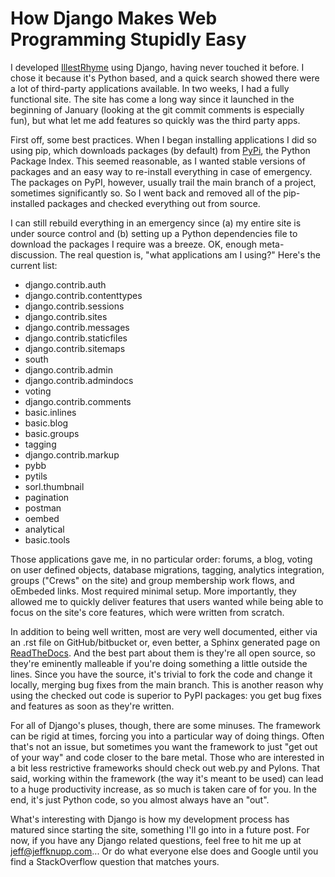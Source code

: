 # How Django Makes Web Programming Stupidly Easy

I developed [IllestRhyme](http://www.illestrhyme.com) using Django, having never touched it before. I chose it because it's Python based, and a quick search showed there were a lot of third-party applications available. In two weeks, I had a fully functional site. The site has come a long way since it launched in the beginning of January (looking at the git commit comments is especially fun), but what let me add features so quickly was the third party apps.

<!--more-->
First off, some best practices. When I began installing applications I did so using pip, which downloads packages (by default) from [PyPi](http://pypi.python.org), the Python Package Index. This seemed reasonable, as I wanted stable versions of packages and an easy way to re-install everything in case of emergency. The packages on PyPI, however, usually trail the main branch of a project, sometimes significantly so. So I went back and removed all of the pip-installed packages and checked everything out from source. 

I can still rebuild everything in an emergency since (a) my entire site is under source control and (b) setting up a Python dependencies file to download the packages I require was a breeze. OK, enough meta-discussion. The real question is, "what applications am I using?" Here's the current list:

* django.contrib.auth
* django.contrib.contenttypes
* django.contrib.sessions
* django.contrib.sites
* django.contrib.messages
* django.contrib.staticfiles
* django.contrib.sitemaps
* south
* django.contrib.admin
* django.contrib.admindocs
* voting
* django.contrib.comments
* basic.inlines
* basic.blog
* basic.groups
* tagging
* django.contrib.markup
* pybb
* pytils
* sorl.thumbnail
* pagination
* postman
* oembed
* analytical
* basic.tools

Those applications gave me, in no particular order: forums, a blog, voting on user defined objects, database migrations, tagging, analytics integration, groups ("Crews" on the site) and group membership work flows, and oEmbeded links. Most required minimal setup. More importantly, they allowed me to quickly deliver features that users wanted while being able to focus on the site's core features, which were written from scratch.

In addition to being well written, most are very well documented, either via an .rst file on GitHub/bitbucket or, even better, a Sphinx generated page on [ReadTheDocs](http://www.readthedocs.org). And the best part about them is they're all open source, so they're eminently malleable if you're doing something a little outside the lines. Since you have the source, it's trivial to fork the code and change it locally, merging bug fixes from the main branch. This is another reason why using the checked out code is superior to PyPI packages: you get bug fixes and features as soon as they're written.

For all of Django's pluses, though, there are some minuses. The framework can be rigid at times, forcing you into a particular way of doing things. Often that's not an issue, but sometimes you want the framework to just "get out of your way" and code closer to the bare metal. Those who are interested in a bit less restrictive frameworks should check out web.py and Pylons. That said, working within the framework (the way it's meant to be used) can lead to a huge productivity increase, as so much is taken care of for you. In the end, it's just Python code, so you almost always have an "out". 

What's interesting with Django is how my development process has matured since starting the site, something I'll go into in a future post. For now, if you have any Django related questions, feel free to hit me up at [jeff@jeffknupp.com](mailto:jeff@jeffknupp.com)... Or do what everyone else does and Google until you find a StackOverflow question that matches yours.
